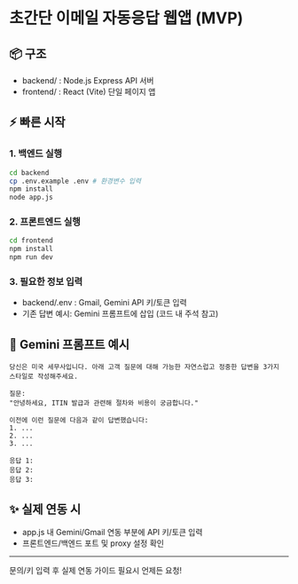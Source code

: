 # 초간단 이메일 자동응답 웹앱 (MVP)

## 📦 구조

- backend/ : Node.js Express API 서버
- frontend/ : React (Vite) 단일 페이지 앱

## ⚡ 빠른 시작

### 1. 백엔드 실행
```bash
cd backend
cp .env.example .env # 환경변수 입력
npm install
node app.js
```

### 2. 프론트엔드 실행
```bash
cd frontend
npm install
npm run dev
```

### 3. 필요한 정보 입력
- backend/.env : Gmail, Gemini API 키/토큰 입력
- 기존 답변 예시: Gemini 프롬프트에 삽입 (코드 내 주석 참고)

## 🧠 Gemini 프롬프트 예시

```
당신은 미국 세무사입니다. 아래 고객 질문에 대해 가능한 자연스럽고 정중한 답변을 3가지 스타일로 작성해주세요.

질문:
"안녕하세요, ITIN 발급과 관련해 절차와 비용이 궁금합니다."

이전에 이런 질문에 다음과 같이 답변했습니다:
1. ...
2. ...
3. ...

응답 1:
응답 2:
응답 3:
```

## ✨ 실제 연동 시
- app.js 내 Gemini/Gmail 연동 부분에 API 키/토큰 입력
- 프론트엔드/백엔드 포트 및 proxy 설정 확인

---
문의/키 입력 후 실제 연동 가이드 필요시 언제든 요청! 